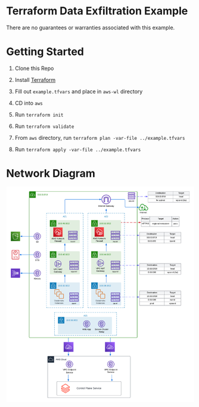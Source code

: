 # Terraform Data Exfiltration Example

There are no guarantees or warranties associated with this example.

# Getting Started

1. Clone this Repo 

2. Install [Terraform](https://developer.hashicorp.com/terraform/downloads)

3. Fill out `example.tfvars` and place in `aws-wl` directory

5. CD into `aws`

5. Run `terraform init`

6. Run `terraform validate`

7. From `aws` directory, run `terraform plan -var-file ../example.tfvars`

8. Run `terraform apply -var-file ../example.tfvars`


# Network Diagram

![Architecture Diagram](https://github.com/JDBraun/data-exfil-terraform-example/blob/master/img/Network%20Topology.png)